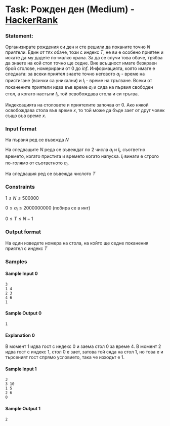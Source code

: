 # Task: Рожден ден (Medium) - [HackerRank](<https://www.hackerrank.com/contests/sda-hw-8-2023/challenges/two-pqs>)


### Statement:

Организирате рождения си ден и сте решили да поканите точно $N$ приятели. Един от тях обаче, този с индекс $T$, не ви е особено приятен и искате да му дадете по-малко храна. За да се случи това обаче, трябва да знаете на кой стол точно ще седне. Вие всъщност имате безкраен брой столове, номерирани от $0$ до $inf$.  Информацията, която имате е следната: за всеки приятел знаете точно неговото $a_i$ - време на пристигане (всички са уникални) и $l_i$ - време на тръгване. Всеки от поканените приятели идва във време $a_i$ и сяда на първия свободен стол, а когато настъпи $l_i$, той освобождава стола и си тръгва.

Индексацията на столовете и приятелите започва от 0. Ако някой освобождава стола във време $x$, то той може да бъде зает от друг човек също във време $x$.


### Input format

На първия ред се въвежда $N$

На следващите $N$ реда се въвеждат по 2 числа $a_i$ и $l_i$, съответно времето, когато пристига и времето когато напуска. $l_i$ винаги е строго по-голямо от съответното $a_i$.

На следващия ред се въвежда числото $T$


### Constraints

$1 \le N \le 500 000$

$0 \le a_i \le 2 000000000$ (побира се в инт)

$0 \le T \le N-1$

### Output format

На един изведете номера на стола, на който ще седне поканения приятел с индекс $T$


### Samples


#### Sample Input 0
```
3
1 4
2 3
4 6
1
```

#### Sample Output 0
```
1
```

#### Explanation 0
В момент 1 идва гост с индекс 0 и заема стол 0 за време 4. В момент 2 идва гост с индекс 1, стол 0 е зает, затова той сяда на стол 1, но това е и търсеният гост спрямо условието, така че изходът е 1. 

#### Sample Input 1
```
3
3 10
1 5
2 6
0
```

#### Sample Output 1
```
2
```
